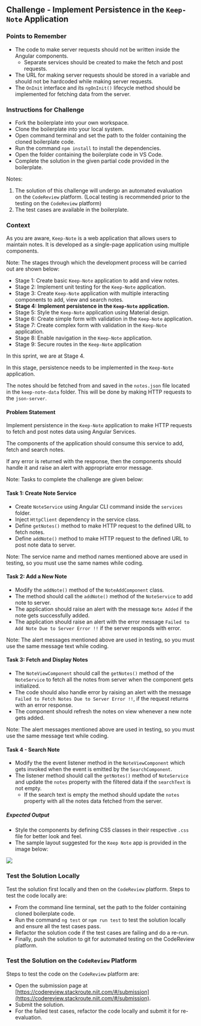 ## Challenge - Implement Persistence in the `Keep-Note` Application

### Points to Remember
- The code to make server requests should not be written inside the Angular components.​
    - Separate services should be created to make the fetch and post requests. ​
- The URL for making server requests should be stored in a variable and should not be hardcoded while making server requests. ​
- The `OnInit` interface and its `ngOnInit()` lifecycle method should be implemented for fetching data from the server. ​
​
### Instructions for Challenge

- Fork the boilerplate into your own workspace. ​
- Clone the boilerplate into your local system. ​
- Open command terminal and set the path to the folder containing the cloned boilerplate code.​
- Run the command `npm install` to install the dependencies.
- Open the folder containing the boilerplate code in VS Code.​
- Complete the solution in the given partial code provided in the boilerplate.

Notes:
1. The solution of this challenge will undergo an automated evaluation on the `CodeReview` platform. (Local testing is recommended prior to the testing on the `CodeReview` platform)
2. The test cases are available in the boilerplate.

### Context

As you are aware, `Keep-Note` is a web application that allows users to maintain notes. It is developed as a single-page application using multiple components. 

Note: The stages through which the development process will be carried out are shown below:
- Stage 1: Create basic `Keep-Note` application to add and view notes.
- Stage 2: Implement unit testing for the `Keep-Note` application.
- Stage 3: Create `Keep-Note` application with multiple interacting components to add, view and search notes.
- **Stage 4: Implement persistence in the `Keep-Note` application.**
- Stage 5: Style the `Keep-Note` application using Material design.
- Stage 6: Create simple form with validation in the `Keep-Note` application.
- Stage 7: Create complex form with validation in the `Keep-Note` application.
- Stage 8: Enable navigation in the `Keep-Note` application.
- Stage 9: Secure routes in the `Keep-Note` application

In this sprint, we are at Stage 4.

In this stage, persistence needs to be implemented in the `Keep-Note` application.

The notes should be fetched from and saved in the `notes.json` file located in the `keep-note-data` folder. This will be done by making HTTP requests to the `json-server`.

#### Problem Statement

Implement persistence in the `​Keep-Note` application to make HTTP requests to fetch ​and post notes data​ using Angular Services.

The components of the application should consume this service to add, fetch and search notes.

If any error is returned with the response, then the components should handle it and raise an alert with appropriate error message.

​Note: Tasks to complete the challenge are given below: 

#### Task 1: Create Note Service
- Create `NoteService` using Angular CLI command inside the `services` folder.
- Inject `HttpClient` dependency in the service class.
- Define `getNotes()` method to make HTTP request to the defined URL to fetch notes.
- Define `addNote()` method to make HTTP request to the defined URL to post note data to server.

Note: The service name and method names mentioned above are used in testing, so you must use the same names while coding. 

#### Task 2: Add a New Note
- Modify the `addNote()` method of the `NoteAddComponent` class.
- The method should call the `addNote()` method of the `NoteService` to add note to server.
- The application should raise an alert with the message `Note Added` if the note gets successfully added.
- The application should raise an alert with the error message `Failed to Add Note Due to Server Error !!` if the server responds with error.

Note: The alert messages mentioned above are used in testing, so you must use the same message text while coding. 

#### Task 3: Fetch and Display Notes
- The `NoteViewComponent` should call the `getNotes()` method of the `NoteService` to fetch all the notes from server when the component gets initialized.
- The code should also handle error by raising an alert with the message `Failed to Fetch Notes Due to Server Error !!`, if the request returns with an error response.
- The component should refresh the notes on view whenever a new note gets added.

Note: The alert messages mentioned above are used in testing, so you must use the same message text while coding. 

#### Task 4 - Search Note
- Modify the the event listener method in the `NoteViewComponent` which gets invoked when the event is emitted by the `SearchComponent`.
- The listener method should call the `getNotes()` method of `NoteService` and update the `notes` property with the filtered data if the `searchText` is not empty. 
    - If the search text is empty the method should update the `notes` property with all the notes data fetched from the server.

##### Expected Output

- Style the components by defining CSS classes in their respective `.css` file for better look and feel.
- The sample layout suggested for the `Keep Note` app is provided in the image below:

![](./resources/keep-note-app.jpg)

### Test the Solution Locally​

Test the solution first locally and then on the `CodeReview` platform. Steps to test the code locally are:
- From the command line terminal, set the path to the folder containing cloned boilerplate code.
- Run the command `ng test` or `npm run test` to test the solution locally and ensure all the test cases pass.
- Refactor the solution code if the test cases are failing and do a re-run.​
- Finally, push the solution to git for automated testing on the CodeReview platform.

### Test the Solution on the `CodeReview` Platform

Steps to test the code on the `CodeReview` platform are:
- Open the submission page at [https://codereview.stackroute.niit.com/#/submission](https://codereview.stackroute.niit.com/#/submission).
- Submit the solution.
- For the failed test cases, refactor the code locally and submit it for re-evaluation.
